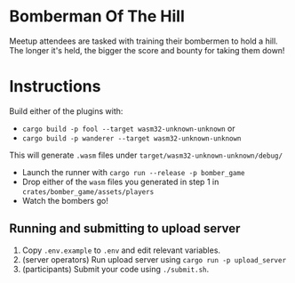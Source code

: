 # Bomberman Of The Hill

Meetup attendees are tasked with training their bombermen to hold a hill. The
longer it's held, the bigger the score and bounty for taking them down!

# Instructions

Build either of the plugins with:

* `cargo build -p fool --target wasm32-unknown-unknown`
or
* `cargo build -p wanderer --target wasm32-unknown-unknown`

This will generate `.wasm` files under `target/wasm32-unknown-unknown/debug/`

* Launch the runner with `cargo run --release -p bomber_game`
* Drop either of the `wasm` files you generated in step 1 in `crates/bomber_game/assets/players`
* Watch the bombers go!

## Running and submitting to upload server

1. Copy `.env.example` to `.env` and edit relevant variables.
2. (server operators) Run upload server using `cargo run -p upload_server`
3. (participants) Submit your code using `./submit.sh`.
